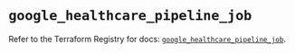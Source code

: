 # `google_healthcare_pipeline_job`

Refer to the Terraform Registry for docs: [`google_healthcare_pipeline_job`](https://registry.terraform.io/providers/hashicorp/google/6.28.0/docs/resources/healthcare_pipeline_job).
